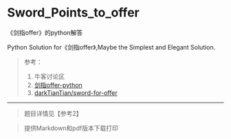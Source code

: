 # Sword_Points_to_offer
《剑指offer》的python解答

Python Solution for《剑指offer》,Maybe the Simplest and Elegant Solution.

> 参考：
> 1. 牛客讨论区
> 2. [剑指offer-python](https://kaiyuanyokii2n.com/offer-python.html)
> 3. [darkTianTian/sword-for-offer](https://github.com/darkTianTian/sword-for-offer)

---------

> 题目详情见【参考2】

> 提供Markdown和pdf版本下载打印
